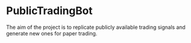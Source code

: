 # PublicTradingBot
The aim of the project is to replicate publicly available trading signals and generate new ones for paper trading.
